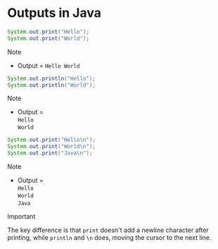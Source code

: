 # Outputs in Java  

```java
System.out.print("Hello");
System.out.print("World");
```
> [!NOTE]  
> - Output = `Hello World`

```java
System.out.println("Hello");
System.out.println("World");
```

> [!NOTE]  
> - Output =  
> `Hello`  
> `World`

```java
System.out.print("Hello\n");
System.out.print("World\n");
System.out.print("Java\n");
```
> [!NOTE]  
> - Output =  
> `Hello`  
> `World`  
> `Java`

> [!IMPORTANT]  
> The key difference is that `print` doesn't add a newline character after printing, while `println` and `\n` does, moving the cursor to the next line.
